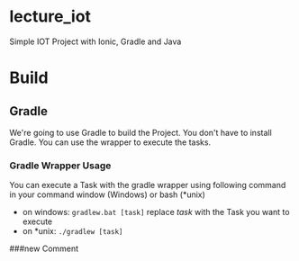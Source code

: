 # lecture_iot
Simple IOT Project with Ionic, Gradle and Java


# Build

## Gradle
We're going to use Gradle to build the Project. You don't have to install Gradle. You can use the wrapper to execute the tasks.

### Gradle Wrapper Usage
You can execute a Task with the gradle wrapper using following command in your command window (Windows) or bash (*unix)
* on windows: ```gradlew.bat [task]``` replace _task_ with the Task you want to execute
* on *unix: ```./gradlew [task]```

###new Comment